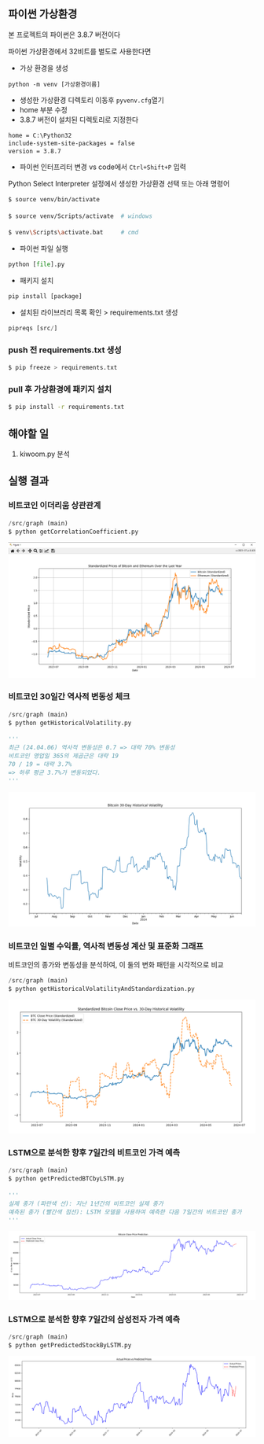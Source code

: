 ## 파이썬 가상환경

본 프로젝트의 파이썬은 3.8.7 버전이다

파이썬 가상환경에서 32비트를 별도로 사용한다면
- 가상 환경을 생성 
```
python -m venv [가상환경이름]
```
- 생성한 가상환경 디렉토리 이동후 `pyvenv.cfg`열기
- home 부분 수정
- 3.8.7 버전이 설치된 디렉토리로 지정한다 
```
home = C:\Python32
include-system-site-packages = false
version = 3.8.7
```
- 파이썬 인터프리터 변경 vs code에서 `Ctrl+Shift+P` 입력

Python Select Interpreter 설정에서 생성한 가상환경 선택 또는 아래 명령어
```bash
$ source venv/bin/activate 

$ source venv/Scripts/activate  # windows

$ venv\Scripts\activate.bat     # cmd
```
- 파이썬 파일 실행
```py
python [file].py
```


- 패키지 설치
```py
pip install [package]
```
- 설치된 라이브러리 목록 확인 > requirements.txt 생성
```py
pipreqs [src/]
```


### push 전 requirements.txt 생성
```bash
$ pip freeze > requirements.txt
```
### pull 후 가상환경에 패키지 설치
```bash
$ pip install -r requirements.txt
```

## 해야할 일

1. kiwoom.py 분석

## 실행 결과

### 비트코인 이더리움 상관관계
```py
/src/graph (main)
$ python getCorrelationCoefficient.py
```
![alt text](src/readme_images/image.png)

### 비트코인 30일간 역사적 변동성 체크
```py
/src/graph (main)
$ python getHistoricalVolatility.py

'''
최근 (24.04.06) 역사적 변동성은 0.7 => 대략 70% 변동성
비트코인 영업일 365의 제곱근은 대략 19
70 / 19 = 대략 3.7%
=> 하루 평균 3.7%가 변동되었다.
'''
```
![alt text](src/readme_images/image-1.png)

### 비트코인 일별 수익률, 역사적 변동성 계산 및 표준화 그래프
비트코인의 종가와 변동성을 분석하여, 이 둘의 변화 패턴을 시각적으로 비교
```py
/src/graph (main)
$ python getHistoricalVolatilityAndStandardization.py 
```
![alt text](src/readme_images/image-2.png)
### LSTM으로 분석한 향후 7일간의 비트코인 가격 예측
```py
/src/graph (main)
$ python getPredictedBTCbyLSTM.py

'''
실제 종가 (파란색 선): 지난 1년간의 비트코인 실제 종가
예측된 종가 (빨간색 점선): LSTM 모델을 사용하여 예측한 다음 7일간의 비트코인 종가
'''
```
![alt text](src/readme_images/image-3.png)

### LSTM으로 분석한 향후 7일간의 삼성전자 가격 예측
```py
/src/graph (main)
$ python getPredictedStockByLSTM.py 
```
![alt text](src/readme_images/image-4.png)